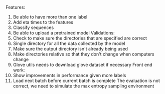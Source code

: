 Features:
  1. Be able to have more than one label
  2. Add eta times to the features
  3. Classify sequences
  4. Be able to upload a pretrained model
Validations:
  1. Check to make sure the directories that are specified are correct
  2. Single directory for all the data collected by the model
  3. Make sure the output directory isn't already being used
  4. Make directories relative so that they don't change when computers change
  5. Glove utils needs to download glove dataset if necessary
Front end work:
  1. Show improvements in performance given more labels
  2. Load next batch before current batch is complete
The evaluation is not correct, we need to simulate the max entropy sampling environment
